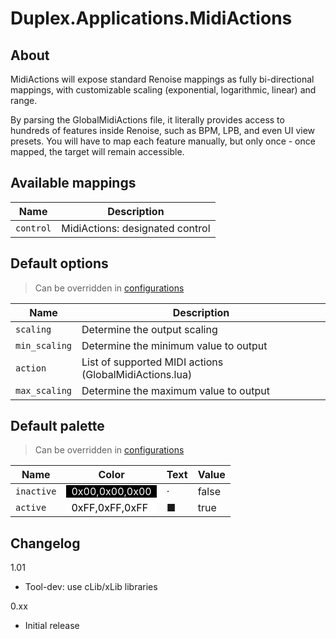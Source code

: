 # Duplex.Applications.MidiActions

## About 

MidiActions will expose standard Renoise mappings as fully bi-directional mappings, with customizable scaling (exponential, logarithmic, linear) and range. 

By parsing the GlobalMidiActions file, it literally provides access to hundreds of features inside Renoise, such as BPM, LPB, and even UI view presets. You will have to map each feature manually, but only once - once mapped, the target will remain accessible. 

## Available mappings
  
| Name       | Description   |
| -----------|---------------|  
|`control`|MidiActions: designated control|  

## Default options 
  
> Can be overridden in [configurations](../Configurations.md)

| Name          | Description   |
| ------------- |---------------|  
|`scaling`|Determine the output scaling|  
|`min_scaling`|Determine the minimum value to output|  
|`action`|List of supported MIDI actions (GlobalMidiActions.lua)|  
|`max_scaling`|Determine the maximum value to output|  

## Default palette 
  
> Can be overridden in [configurations](../Configurations.md)

| Name          | Color|Text|Value|
| ------------- |------|----|-----|  
|`inactive`|<div style="padding-left:0.5em;padding-right:0.5em; background-color:#000000; color: white">0x00,0x00,0x00</div>|·|false|  
|`active`|<div style="padding-left:0.5em;padding-right:0.5em; background-color:#FFFFFF; color: black">0xFF,0xFF,0xFF</div>|■|true|  

## Changelog

1.01
- Tool-dev: use cLib/xLib libraries

0.xx
- Initial release
